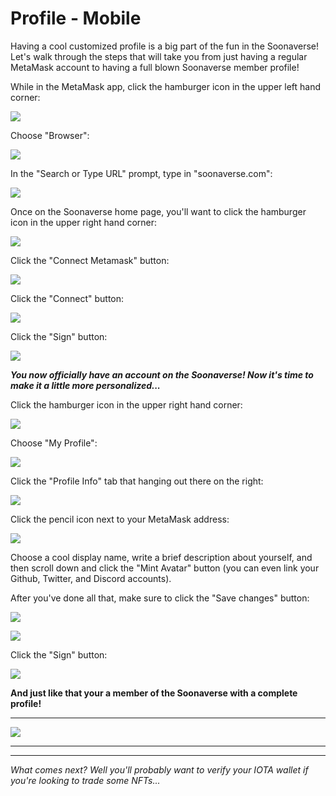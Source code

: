 # Profile - Mobile

Having a cool customized profile is a big part of the fun in the Soonaverse! Let's walk through the steps that will take you from just having a regular MetaMask account to having a full blown Soonaverse member profile!



While in the MetaMask app, click the hamburger icon in the upper left hand corner:

![](<../../.gitbook/assets/image (25) (1) (1).png>)

Choose "Browser":

![](<../../.gitbook/assets/image (18) (1).png>)

In the "Search or Type URL" prompt, type in "soonaverse.com":

![](<../../.gitbook/assets/image (28) (1).png>)

Once on the Soonaverse home page, you'll want to click the hamburger icon in the upper right hand corner:

![](<../../.gitbook/assets/image (12) (1).png>)

Click the "Connect Metamask" button:

![](<../../.gitbook/assets/image (14).png>)

Click the "Connect" button:

![](<../../.gitbook/assets/image (9) (1).png>)

Click the "Sign" button:

![](<../../.gitbook/assets/image (22) (1).png>)



_**You now officially have an account on the Soonaverse! Now it's time to make it a little more personalized...**_



Click the hamburger icon in the upper right hand corner:

![](<../../.gitbook/assets/image (13).png>)

Choose "My Profile":

![](<../../.gitbook/assets/image (16).png>)

Click the "Profile Info" tab that hanging out there on the right:

![](<../../.gitbook/assets/image (24).png>)

Click the pencil icon next to your MetaMask address:

![](<../../.gitbook/assets/image (20).png>)

Choose a cool display name, write a brief description about yourself, and then scroll down and click the "Mint Avatar" button (you can even link your Github, Twitter, and Discord accounts).

After you've done all that, make sure to click the "Save changes" button:

![](<../../.gitbook/assets/image (21).png>)

![](<../../.gitbook/assets/image (19).png>)

Click the "Sign" button:

![](<../../.gitbook/assets/image (8) (1).png>)



**And just like that your a member of the Soonaverse with a complete profile!**

****

![](<../../.gitbook/assets/image (27) (1).png>)

****

****

_What comes next? Well you'll probably want to verify your IOTA wallet if you're looking to trade some NFTs..._

